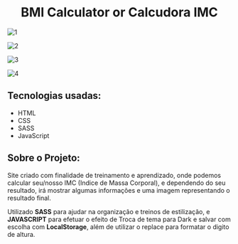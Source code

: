 <h1 align='center'>BMI Calculator or Calcudora IMC</h1>
<div>

  ![1](https://user-images.githubusercontent.com/44754105/180667539-d6025f95-480d-4695-a7d5-3eedb6686794.png)

  ![2](https://user-images.githubusercontent.com/44754105/180667331-a2e12107-3a60-42fc-9adb-c2eaa2b7ab3a.png)

  ![3](https://user-images.githubusercontent.com/44754105/180667330-1ae0bfa1-4914-44ca-b74e-6f5633762182.png)

  ![4](https://user-images.githubusercontent.com/44754105/180667329-0e1bb65e-ce45-43ea-a0ee-d2d7a292be04.png)

</div>
<div>
  <h2>Tecnologias usadas:</h2>
  <ul>
    <li>HTML</li>
    <li>CSS</li>
    <li>SASS</li>
    <li>JavaScript</li>
  </ul>
</div>
<div>
  <h2>Sobre o Projeto:</h2>
  <p>Site criado com finalidade de treinamento e aprendizado, onde podemos calcular seu/nosso IMC (Indice de Massa Corporal), e dependendo do seu resultado, irá mostrar algumas informações e uma imagem representando o resultado final.</p>
  <p>Utilizado <strong>SASS</strong> para ajudar na organização e treinos de estilização, e <strong>JAVASCRIPT</strong> para efetuar o efeito de Troca de tema para Dark e salvar com escolha com <strong>LocalStorage</strong>, além de utilizar o replace para formatar o digito de altura.</p>
</div>